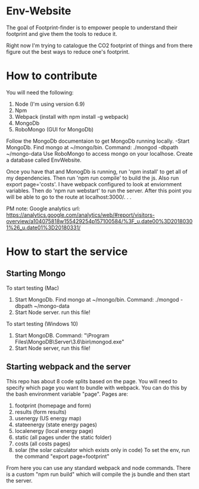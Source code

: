 # Env-Website
The goal of Footprint-finder is to empower people to understand their footprint and give them the tools to reduce it.

Right now I'm trying to catalogue the CO2 footprint of things and from there figure out the best ways to reduce one's footprint.



# How to contribute
You will need the following:
 1.  Node (I'm using version 6.9)
 2.  Npm
 3.  Webpack (install with npm install -g webpack)
 4.  MongoDb
 5.  RoboMongo (GUI for MongoDb)

Follow the MongoDb documentaion to get MongoDb running locally.
  -Start MongoDb.  Find mongo at ~/mongo/bin.  Command:  ./mongod -dbpath ~/mongo-data
Use RoboMongo to access mongo on your localhose.  Create a database called EnvWebsite.

Once you have that and MonogDb is running, run 'npm install' to get all of my dependencies.
Then run 'npm run compile' to build the js.  Also run export page='costs'.  I have webpack configured to look at enviornment variables.  Then do 'npm run webstart' to run the server.  After this point you will be able to go to the route at localhost:3000/. . . 


PM note:
Google analytics url:  https://analytics.google.com/analytics/web/#report/visitors-overview/a104075818w155429254p157100584/%3F_u.date00%3D20180301%26_u.date01%3D20180331/

# How to start the service
## Starting Mongo
To start testing (Mac)
 1.  Start MongoDb.  Find mongo at ~/mongo/bin.  Command:  ./mongod -dbpath ~/mongo-data
 2.  Start Node server.  run this file!

To start testing (Windows 10)
 1. Start MongoDB. Command: "\Program Files\MongoDB\Server\3.6\bin\mongod.exe"
 2. Start Node server, run this file!

## Starting webpack and the server
This repo has about 8 code splits based on the page.  You will need to specify which page you want to bundle with webpack.  You can do this by the bash environment variable "page".
Pages are:
  1.  footprint (homepage and form)
  2.  results (form results)
  3.  usenergy (US energy map)
  4.  stateenergy (state energy pages)
  5.  localenergy (local energy page)
  6.  static (all pages under the static folder)
  7.  costs (all costs pages)
  8.  solar (the solar calculator which exists only in code)
To set the env, run the command "export page=footprint"

From here you can use any standard webpack and node commands.
There is a custom "npm run build" which will compile the js bundle and then start the server.